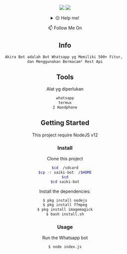 

<p align="center">
    <img
        src="https://img.shields.io/badge/node.js%20-%2343853D.svg?&style=for-the-badge&logo=node.js&logoColor=white" />
    <img
        src="https://img.shields.io/badge/javascript%20-%23323330.svg?&style=for-the-badge&logo=javascript&logoColor=%23F7DF1E" />
</p>
<div align="center">
<details>
 <summary>😔 Help me!</summary>
 
 [Saweria](https://saweria.co/akirayt)
 
</details>

<p align="center">
📫 Follow Me On
</p>



## Info
```bash
Akira Bot adalah Bot Whatsapp yg Memiliki 500+ Fitur, 
dan Menggunakan Bermacam² Rest Api
```

## Tools
Alat yg diperlukan

```bash
whatsapp
termux
2 Handphone
```


## Getting Started

This project require NodeJS v12

### Install
Clone this project

```bash
$cd  /sdcard
$cp -r saiki-bot  /$HOME
$cd
$cd saiki-bot
```

Install the dependencies:

```bash
$ pkg install nodejs
$ pkg install ffmpeg
$ pkg install imagemagick
$ bash install.sh
```

### Usage
Run the Whatsapp bot

```bash
$ node index.js
```



